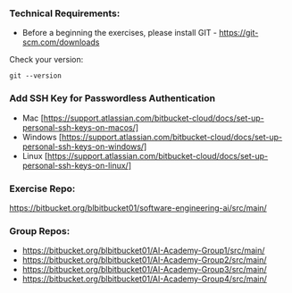 ### Technical Requirements:
* Before a beginning the exercises, please install GIT - https://git-scm.com/downloads


Check your version:
```
git --version
```


### Add SSH Key for Passwordless Authentication
- Mac [https://support.atlassian.com/bitbucket-cloud/docs/set-up-personal-ssh-keys-on-macos/]
- Windows [https://support.atlassian.com/bitbucket-cloud/docs/set-up-personal-ssh-keys-on-windows/]
- Linux [https://support.atlassian.com/bitbucket-cloud/docs/set-up-personal-ssh-keys-on-linux/]

### Exercise Repo: 
https://bitbucket.org/blbitbucket01/software-engineering-ai/src/main/

### Group Repos: 
- https://bitbucket.org/blbitbucket01/AI-Academy-Group1/src/main/
- https://bitbucket.org/blbitbucket01/AI-Academy-Group2/src/main/
- https://bitbucket.org/blbitbucket01/AI-Academy-Group3/src/main/
- https://bitbucket.org/blbitbucket01/AI-Academy-Group4/src/main/
